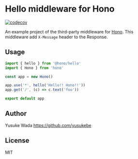 # Hello middleware for Hono

[![codecov](https://codecov.io/github/honojs/middleware/graph/badge.svg?flag=hello)](https://codecov.io/github/honojs/middleware)

An example project of the third-party middleware for [Hono](https://github.com/honojs/hono).
This middleware add `X-Message` header to the Response.

## Usage

```ts
import { hello } from '@hono/hello'
import { Hono } from 'hono'

const app = new Hono()

app.use('*', hello('Hello!! Hono!!'))
app.get('/', (c) => c.text('foo'))

export default app
```

## Author

Yusuke Wada <https://github.com/yusukebe>

## License

MIT
